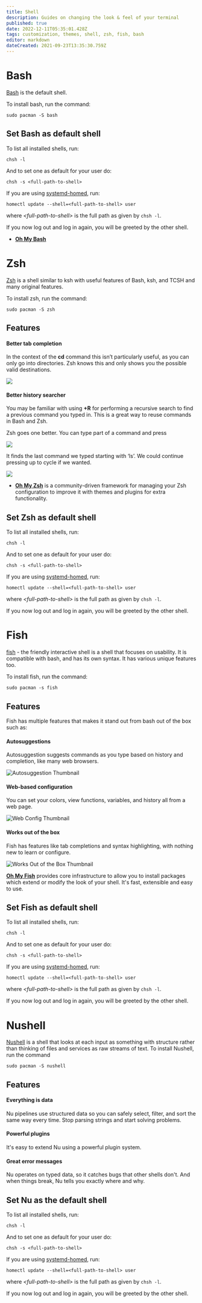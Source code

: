 ```yaml
---
title: Shell
description: Guides on changing the look & feel of your terminal
published: true
date: 2022-12-11T05:35:01.428Z
tags: customization, themes, shell, zsh, fish, bash
editor: markdown
dateCreated: 2021-09-23T13:35:30.759Z
---
```


# Bash

[Bash](https://gnu.org/software/bash) is the default shell.

To install bash, run the command:

```
sudo pacman -S bash
```

## Set Bash as default shell

To list all installed shells, run:

```
chsh -l
```

And to set one as default for your user do:

```
chsh -s <full-path-to-shell>
```

If you are using [systemd-homed](https://wiki.archlinux.org/title/Systemd-homed), run: 

```
homectl update --shell=<full-path-to-shell> user
```

where *\<full-path-to-shell\>* is the full path as given by `chsh -l`.

If you now log out and log in again, you will be greeted by the other shell.
- [**Oh My Bash**](https://ohmybash.nntoan.com/)

# Zsh

[Zsh](https://zsh.org) is a shell similar to ksh with useful features of Bash, ksh, and TCSH and many original features.

To install zsh, run the command:

```
sudo pacman -S zsh
```

## Features

#### Better tab completion

In the context of the **cd** command this isn’t particularly useful, as you can only go into directories. Zsh knows this and only shows you the possible valid destinations.

![](https://code.joejag.com/assets/2014/cd_after.jpg)

#### Better history searcher

You may be familiar with using **+R** for performing a recursive search to find a previous command you typed in. This is a great way to reuse commands in Bash and Zsh.

Zsh goes one better. You can type part of a command and press

![](https://code.joejag.com/assets/2014/history_before.jpg)

It finds the last command we typed starting with ‘ls’. We could continue pressing up to cycle if we wanted.

![](https://code.joejag.com/assets/2014/history_after.jpg)

- [**Oh My Zsh**](https://ohmyz.sh/) is a community-driven framework for managing your Zsh configuration to improve it with themes and plugins for extra functionality.

## Set Zsh as default shell

To list all installed shells, run:

```
chsh -l
```

And to set one as default for your user do:

```
chsh -s <full-path-to-shell>
```

If you are using [systemd-homed](https://wiki.archlinux.org/title/Systemd-homed), run: 

```plaintext
homectl update --shell=<full-path-to-shell> user
```

where *\<full-path-to-shell\>* is the full path as given by `chsh -l`.

If you now log out and log in again, you will be greeted by the other shell.

# Fish

[fish](https://fishshell.com/) - the friendly interactive shell is a shell that focuses on usability. It is compatible with bash, and has its own syntax. It has various unique features too.

To install fish, run the command:

```
sudo pacman -s fish
```

## Features

Fish has multiple features that makes it stand out from bash out of the box such as:

#### Autosuggestions
Autosuggestion suggests commands as you type based on history and completion, like many web browsers.

![Autosuggestion Thumbnail](https://fishshell.com/assets/img/screenshots/autosuggestion_thumb.png)

#### Web-based configuration

You can set your colors, view functions, variables, and history all from a web page.

![Web Config Thumbnail](https://fishshell.com/assets/img/screenshots/web_config_thumb.png)

#### Works out of the box

Fish has features like tab completions and syntax highlighting, with nothing new to learn or configure.

![Works Out of the Box Thumbnail](https://fishshell.com/assets/img/screenshots/works_out_of_the_box_thumb.png)

[**Oh My Fish**](https://github.com/oh-my-fish/oh-my-fish) provides core infrastructure to allow you to install packages which extend or modify the look of your shell. It's fast, extensible and easy to use.

## Set Fish as default shell

To list all installed shells, run:

```
chsh -l
```

And to set one as default for your user do:

```
chsh -s <full-path-to-shell>
```

If you are using [systemd-homed](https://wiki.archlinux.org/title/Systemd-homed), run: 

```
homectl update --shell=<full-path-to-shell> user
```

where *\<full-path-to-shell\>* is the full path as given by `chsh -l`.

If you now log out and log in again, you will be greeted by the other shell.

# Nushell
[Nushell](https://www.nushell.sh) is a shell that looks at each input as something with structure rather than thinking of files and services as raw streams of text.
To install Nushell, run the command
```
sudo pacman -S nushell
```

## Features
#### Everything is data
Nu pipelines use structured data so you can safely select, filter, and sort the same way every time. Stop parsing strings and start solving problems.

#### Powerful plugins
It's easy to extend Nu using a powerful plugin system.

#### Great error messages
Nu operates on typed data, so it catches bugs that other shells don't. And when things break, Nu tells you exactly where and why.

## Set Nu as the default shell
To list all installed shells, run:
```
chsh -l
```
And to set one as default for your user do:
```
chsh -s <full-path-to-shell>
```
If you are using [systemd-homed](https://wiki.archlinux.org/title/Systemd-homed), run: 
```
homectl update --shell=<full-path-to-shell> user
```
where *\<full-path-to-shell\>* is the full path as given by `chsh -l`.

If you now log out and log in again, you will be greeted by the other shell.